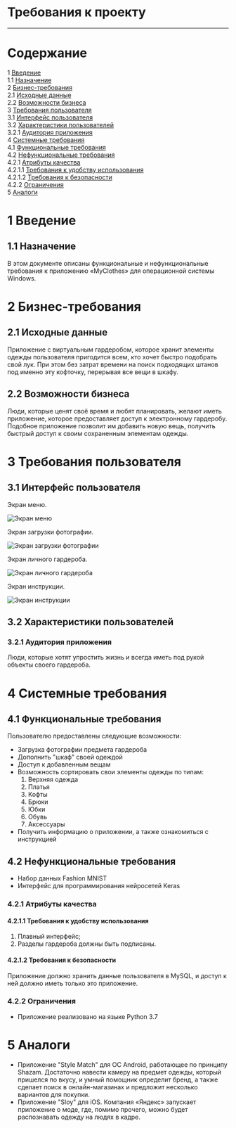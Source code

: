 # Требования к проекту
---

# Содержание
1 [Введение](#intro)  
1.1 [Назначение](#appointment)  
2 [Бизнес-требования](#business_requirements)  
2.1 [Исходные данные](#initial_data)  
2.2 [Возможности бизнеса](#business_opportunities)    
3 [Требования пользователя](#user_requirements)  
3.1 [Интерфейс пользователя](#user_interface)  
3.2 [Характеристики пользователей](#user_specifications)  
3.2.1 [Аудитория приложения](#application_audience)    
4 [Системные требования](#system_requirements)  
4.1 [Функциональные требования](#functional_requirements)  
4.2 [Нефункциональные требования](#non-functional_requirements)  
4.2.1 [Атрибуты качества](#quality_attributes)  
4.2.1.1 [Требования к удобству использования](#requirements_for_ease_of_use)  
4.2.1.2 [Требования к безопасности](#security_requirements)  
4.2.2 [Ограничения](#restrictions)  
5 [Аналоги](#analogues)

<a name="intro"/>

# 1 Введение

<a name="appointment"/>

## 1.1 Назначение
В этом документе описаны функциональные и нефункциональные требования к приложению «MyClothes» для операционной системы Windows.

<a name="business_requirements"/>

# 2 Бизнес-требования

<a name="initial_data"/>

## 2.1 Исходные данные
Приложение с виртуальным гардеробом, которое хранит элементы одежды пользователя пригодится всем, кто хочет быстро подобрать свой лук. При этом без затрат времени на поиск подходящих штанов под именно эту кофточку, перерывая все вещи в шкафу.

<a name="business_opportunities"/>

## 2.2 Возможности бизнеса
Люди, которые ценят своё время и любят планировать, желают иметь приложение, которое предоставляет доступ к электронному гардеробу. Подобное приложение позволит им добавить новую вещь, получить быстрый доступ к своим сохраненным элементам одежды.

<a name="user_requirements"/>

# 3 Требования пользователя

<a name="user_interface"/>

## 3.1 Интерфейс пользователя  

Экран меню.

![Экран меню](https://github.com/widbnudb/MyClothes/blob/master/Images/New%20Mockup%201.png)

Экран загрузки фотографии.

![Экран загрузки фотографии](https://github.com/widbnudb/MyClothes/blob/master/Images/New%20Mockup%202.png)
 
Экран личного гардероба.

![Экран личного гардероба](https://github.com/widbnudb/MyClothes/blob/master/Images/New%20Mockup%203.png)
  
Экран инструкции. 

![Экран инструкции](https://github.com/widbnudb/MyClothes/blob/master/Images/New%20Mockup%204.png)


<a name="user_specifications"/>

## 3.2 Характеристики пользователей

<a name="application_audience"/>

### 3.2.1 Аудитория приложения

Люди, которые хотят упростить жизнь и всегда иметь под рукой объекты своего гардероба.

<a name="system_requirements"/>

# 4 Системные требования

<a name="functional_requirements"/>

## 4.1 Функциональные требования

Пользователю предоставлены следующие возможности:
- Загрузка фотографии предмета гардероба 
- Дополнить "шкаф" своей одеждой
- Доступ к добавленным вещам
- Возможность сортировать свои элементы одежды по типам: 
  1. Верхняя одежда
  2. Платья
  3. Кофты
  4. Брюки
  5. Юбки
  6. Обувь
  7. Аксессуары
- Получить информацию о приложении, а также ознакомиться с инструкцией

<a name="non-functional_requirements"/>

## 4.2 Нефункциональные требования
* Набор данных Fashion MNIST
* Интерфейс для программирования нейросетей Keras

<a name="quality_attributes"/>

### 4.2.1 Атрибуты качества

<a name="requirements_for_ease_of_use"/>

#### 4.2.1.1 Требования к удобству использования
1. Плавный интерфейс;
2. Разделы гардероба должны быть подписаны.

<a name="security_requirements"/>

#### 4.2.1.2 Требования к безопасности
Приложение должно хранить данные пользователя в MySQL, и доступ к ней должно иметь только это приложение.

<a name="restrictions"/>

### 4.2.2 Ограничения
* Приложение реализовано на языке Python 3.7

<a name="analogues"/>

# 5 Аналоги
- Приложение "Style Match" для ОС Android, работающее по принципу Shazam. Достаточно навести камеру на предмет одежды, который пришелся по вкусу, и умный помощник определит бренд, а также сделает поиск в онлайн-магазинах и предложит несколько вариантов для покупки.
- Приложение "Sloy" для iOS. Компания «Яндекс» запускает приложение о моде, где, помимо прочего, можно будет распознавать одежду на людях в кадре.
